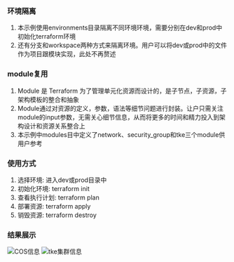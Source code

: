 ### 环境隔离
1. 本示例使用environments目录隔离不同环境环境，需要分别在dev和prod中初始化terraform环境
2. 还有分支和workspace两种方式来隔离环境。用户可以将dev或prod中的文件作为项目跟模块实现，此处不再赘述


### module复用
1. Module 是 Terraform 为了管理单元化资源而设计的，是子节点，子资源，子架构模板的整合和抽象
2. Module通过对资源的定义，参数，语法等细节问题进行封装。让户只需关注module的input参数，无需关心细节信息，从而将更多的时间和精力投入到架构设计和资源关系整合上
3. 本示例中modules目中定义了network、security_group和tke三个module供用户参考

### 使用方式
1. 选择环境: 进入dev或prod目录中
2. 初始化环境: terraform init
3. 查看执行计划: terraform plan
4. 部署资源: terraform apply
5. 销毁资源: terraform destroy

### 结果展示
![COS信息](https://github.com/tongyiming/gitops-terraform/blob/main/imgs/tke-example-cluser.jpg)
![tke集群信息](https://github.com/tongyiming/gitops-terraform/blob/main/imgs/backend_cos.jpg)
